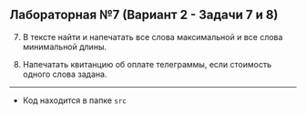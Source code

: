 ## Лабораторная №7 (Вариант 2 - Задачи 7 и 8)

7. В тексте найти и напечатать все слова максимальной и все слова минимальной длины. 

8. Напечатать квитанцию об оплате телеграммы, если стоимость одного слова задана. 

---

- Код находится в папке `src`